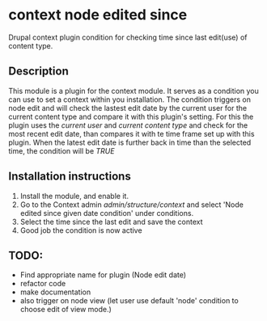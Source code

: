 # context node edited since

Drupal context plugin condition for checking time since last edit(use) of content type.

## Description

This module is a plugin for the context module. It serves as a condition you can use to set a context within you installation. The condition triggers on node edit and will check the lastest edit date by the current user for the current content type and compare it with this plugin's setting. For this the plugin uses the *current user* and *current content type* and check for the most recent edit date, than compares it with te time frame set up with this plugin. When the latest edit date is further back in time than the selected time, the condition will be *TRUE*

## Installation instructions

1. Install the module, and enable it.
2. Go to the Context admin *admin/structure/context* and select 'Node edited since given date condition' under conditions.
3. Select the time since the last edit and save the context
4. Good job the condition is now active

## TODO:

- Find appropriate name for plugin (Node edit date)
- refactor code
- make documentation
- also trigger on node view (let user use default 'node' condition to choose edit of view mode.)
